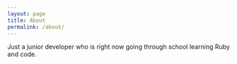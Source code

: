 ```yaml
---
layout: page
title: About
permalink: /about/
---
```


Just a junior developer who is right now going through school learning Ruby and code. 
